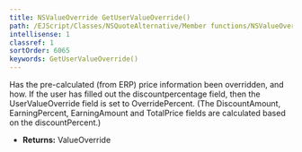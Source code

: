 ```yaml
---
title: NSValueOverride GetUserValueOverride()
path: /EJScript/Classes/NSQuoteAlternative/Member functions/NSValueOverride GetUserValueOverride()
intellisense: 1
classref: 1
sortOrder: 6065
keywords: GetUserValueOverride()
---
```



Has the pre-calculated (from ERP) price information been overridden, and how. If the user has filled out the discountpercentage field, then the UserValueOverride field is set to OverridePercent. (The DiscountAmount, EarningPercent, EarningAmount and TotalPrice fields are calculated based on the discountPercent.)



* **Returns:** ValueOverride


